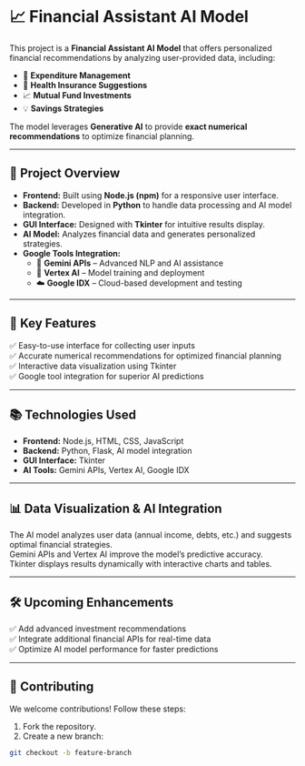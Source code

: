 # 📈 Financial Assistant AI Model
This project is a **Financial Assistant AI Model** that offers personalized financial recommendations by analyzing user-provided data, including:

- 🤑 **Expenditure Management**  
- 🏥 **Health Insurance Suggestions**  
- 📈 **Mutual Fund Investments**  
- 💡 **Savings Strategies**  

The model leverages **Generative AI** to provide **exact numerical recommendations** to optimize financial planning.

---

## 🚀 Project Overview
- **Frontend:** Built using **Node.js (npm)** for a responsive user interface.  
- **Backend:** Developed in **Python** to handle data processing and AI model integration.  
- **GUI Interface:** Designed with **Tkinter** for intuitive results display.  
- **AI Model:** Analyzes financial data and generates personalized strategies.  
- **Google Tools Integration:**  
  - 🤖 **Gemini APIs** – Advanced NLP and AI assistance  
  - 📡 **Vertex AI** – Model training and deployment  
  - ☁️ **Google IDX** – Cloud-based development and testing  

---

## 🎯 Key Features
✅ Easy-to-use interface for collecting user inputs  
✅ Accurate numerical recommendations for optimized financial planning  
✅ Interactive data visualization using Tkinter  
✅ Google tool integration for superior AI predictions  

---

## 📚 Technologies Used
- **Frontend:** Node.js, HTML, CSS, JavaScript  
- **Backend:** Python, Flask, AI model integration  
- **GUI Interface:** Tkinter  
- **AI Tools:** Gemini APIs, Vertex AI, Google IDX  

---

## 📊 Data Visualization & AI Integration
The AI model analyzes user data (annual income, debts, etc.) and suggests optimal financial strategies.  
Gemini APIs and Vertex AI improve the model’s predictive accuracy.  
Tkinter displays results dynamically with interactive charts and tables.

---

## 🛠️ Upcoming Enhancements
✅ Add advanced investment recommendations  
✅ Integrate additional financial APIs for real-time data  
✅ Optimize AI model performance for faster predictions  

---

## 🤝 Contributing
We welcome contributions! Follow these steps:  
1. Fork the repository.  
2. Create a new branch:  
```bash
git checkout -b feature-branch
